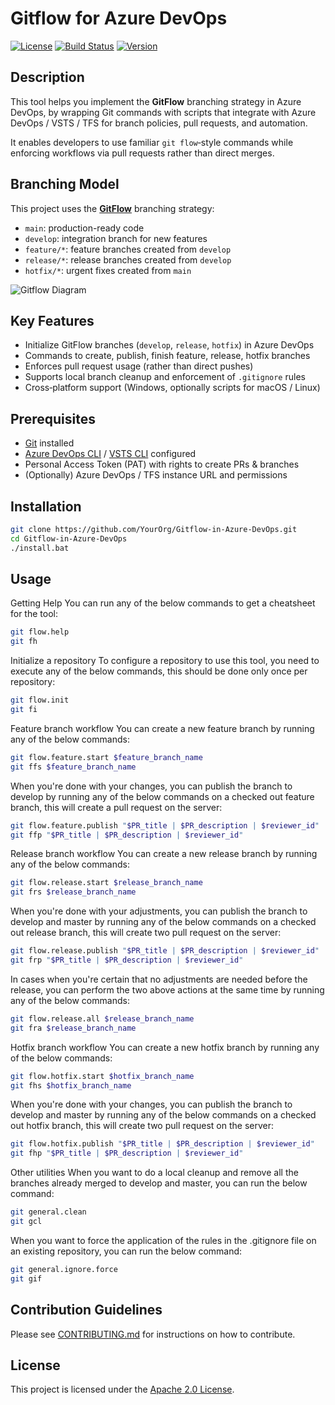 # Gitflow for Azure DevOps

[![License](https://img.shields.io/badge/license-Apache%202.0-blue.svg)](LICENSE)   [![Build Status](https://img.shields.io/badge/build-not%20configured-lightgrey)](link-to-ci)   [![Version](https://img.shields.io/badge/version-1.0.0-blue.svg)](releases)  

## Description

This tool helps you implement the **GitFlow** branching strategy in Azure DevOps, by wrapping Git commands with scripts that integrate with Azure DevOps / VSTS / TFS for branch policies, pull requests, and automation.

It enables developers to use familiar `git flow`‑style commands while enforcing workflows via pull requests rather than direct merges.

## Branching Model

This project uses the [**GitFlow**](https://www.atlassian.com/git/tutorials/comparing-workflows/gitflow-workflow) branching strategy:

- `main`: production-ready code
- `develop`: integration branch for new features
- `feature/*`: feature branches created from `develop`
- `release/*`: release branches created from `develop`
- `hotfix/*`: urgent fixes created from `main`

![Gitflow Diagram](https://nvie.com/img/git-model@2x.png)

## Key Features

- Initialize GitFlow branches (`develop`, `release`, `hotfix`) in Azure DevOps  
- Commands to create, publish, finish feature, release, hotfix branches  
- Enforces pull request usage (rather than direct pushes)  
- Supports local branch cleanup and enforcement of `.gitignore` rules  
- Cross‑platform support (Windows, optionally scripts for macOS / Linux)  

## Prerequisites

- [Git](https://git-scm.com/downloads) installed  
- [Azure DevOps CLI](https://learn.microsoft.com/en-us/cli/azure/install-azure-cli?view=azure-cli-latest) / [VSTS CLI](https://github.com/Azure/azure-devops-cli-extension/releases/tag/0.1.4) configured  
- Personal Access Token (PAT) with rights to create PRs & branches  
- (Optionally) Azure DevOps / TFS instance URL and permissions  

## Installation

```bash
git clone https://github.com/YourOrg/Gitflow-in-Azure-DevOps.git
cd Gitflow-in-Azure-DevOps
./install.bat
```

## Usage
Getting Help
You can run any of the below commands to get a cheatsheet for the tool:
```bash
git flow.help
git fh
```

Initialize a repository
To configure a repository to use this tool, you need to execute any of the below commands, this should be done only once per repository:
```bash
git flow.init
git fi
```

Feature branch workflow
You can create a new feature branch by running any of the below commands:
```bash
git flow.feature.start $feature_branch_name
git ffs $feature_branch_name
```
When you're done with your changes, you can publish the branch to develop by running any of the below commands on a checked out feature branch, this will create a pull request on the server:
```bash
git flow.feature.publish "$PR_title | $PR_description | $reviewer_id"
git ffp "$PR_title | $PR_description | $reviewer_id"
```

Release branch workflow
You can create a new release branch by running any of the below commands:
```bash
git flow.release.start $release_branch_name
git frs $release_branch_name 
```
When you're done with your adjustments, you can publish the branch to develop and master by running any of the below commands on a checked out release branch, this will create two pull request on the server:
```bash
git flow.release.publish "$PR_title | $PR_description | $reviewer_id"
git frp "$PR_title | $PR_description | $reviewer_id"
```
In cases when you're certain that no adjustments are needed before the release, you can perform the two above actions at the same time by running any of the below commands:
```bash
git flow.release.all $release_branch_name
git fra $release_branch_name
```

Hotfix branch workflow
You can create a new hotfix branch by running any of the below commands:
```bash
git flow.hotfix.start $hotfix_branch_name
git fhs $hotfix_branch_name
```
When you're done with your changes, you can publish the branch to develop and master by running any of the below commands on a checked out hotfix branch, this will create two pull request on the server:
```bash
git flow.hotfix.publish "$PR_title | $PR_description | $reviewer_id"
git fhp "$PR_title | $PR_description | $reviewer_id"
```

Other utilities
When you want to do a local cleanup and remove all the branches already merged to develop and master, you can run the below command:
```bash
git general.clean
git gcl
```
When you want to force the application of the rules in the .gitignore file on an existing repository, you can run the below command:
```bash
git general.ignore.force
git gif
```

## Contribution Guidelines

Please see [CONTRIBUTING.md](CONTRIBUTING.md) for instructions on how to contribute.

## License

This project is licensed under the [Apache 2.0 License](LICENSE).
